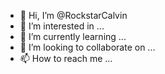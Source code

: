 - 👋 Hi, I’m @RockstarCalvin
- 👀 I’m interested in ...
- 🌱 I’m currently learning ...
- 💞️ I’m looking to collaborate on ...
- 📫 How to reach me ...

<!---
RockstarCalvin/RockstarCalvin is a ✨ special ✨ repository because its `README.md` (this file) appears on your GitHub profile.
You can click the Preview link to take a look at your changes.
--->
